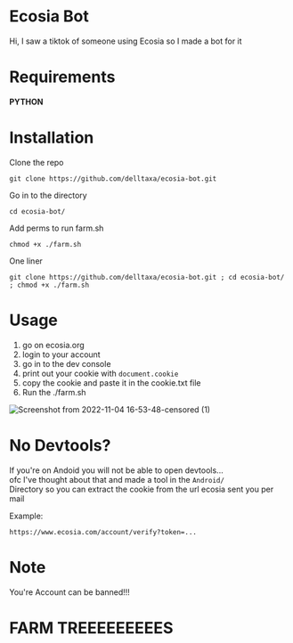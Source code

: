 # Ecosia Bot

Hi, I saw a tiktok of someone using Ecosia so I made a bot for it

# Requirements

**PYTHON**

# Installation

Clone the repo
```
git clone https://github.com/delltaxa/ecosia-bot.git
```

Go in to the directory
```
cd ecosia-bot/
```

Add perms to run farm.sh
```
chmod +x ./farm.sh
```

One liner
```
git clone https://github.com/delltaxa/ecosia-bot.git ; cd ecosia-bot/ ; chmod +x ./farm.sh
```

# Usage

1. go on ecosia.org
2. login to your account
3. go in to the dev console
4. print out your cookie with ``` document.cookie ``` <br/>
5. copy the cookie and paste it in the cookie.txt file
6. Run the ./farm.sh

![Screenshot from 2022-11-04 16-53-48-censored (1)](https://user-images.githubusercontent.com/114283067/200112993-c383e102-7693-4c4c-aa9a-b2e2cb38492d.png)

# No Devtools?

If you're on Andoid you will not be able to open devtools... <br/>
ofc I've thought about that and made a tool in the ``` Android/ ``` <br/>
Directory so you can extract the cookie from the url ecosia sent you per mail

Example:

``` https://www.ecosia.com/account/verify?token=... ```

# Note

You're Account can be banned!!!

# FARM TREEEEEEEEES
